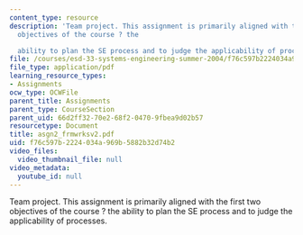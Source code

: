 ```yaml
---
content_type: resource
description: 'Team project. This assignment is primarily aligned with the first two
  objectives of the course ? the

  ability to plan the SE process and to judge the applicability of processes.'
file: /courses/esd-33-systems-engineering-summer-2004/f76c597b2224034a969b5882b32d74b2_asgn2_frmwrksv2.pdf
file_type: application/pdf
learning_resource_types:
- Assignments
ocw_type: OCWFile
parent_title: Assignments
parent_type: CourseSection
parent_uid: 66d2ff32-70e2-68f2-0470-9fbea9d02b57
resourcetype: Document
title: asgn2_frmwrksv2.pdf
uid: f76c597b-2224-034a-969b-5882b32d74b2
video_files:
  video_thumbnail_file: null
video_metadata:
  youtube_id: null
---
```

Team project. This assignment is primarily aligned with the first two objectives of the course ? the
ability to plan the SE process and to judge the applicability of processes.

